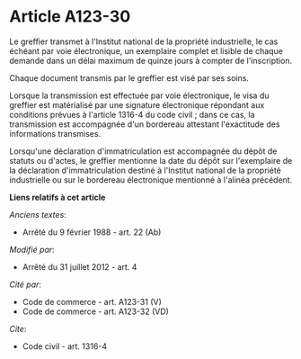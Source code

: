 # Article A123-30

Le greffier transmet à l'Institut national de la propriété industrielle, le cas échéant par voie électronique, un exemplaire
complet et lisible de chaque demande dans un délai maximum de quinze jours à compter de l'inscription.

Chaque document transmis par le greffier est visé par ses soins.

Lorsque la transmission est effectuée par voie électronique, le visa du greffier est matérialisé par une signature
électronique répondant aux conditions prévues à l'article 1316-4 du code civil ; dans ce cas, la transmission est accompagnée
d'un bordereau attestant l'exactitude des informations transmises.

Lorsqu'une déclaration d'immatriculation est accompagnée du dépôt de statuts ou d'actes, le greffier mentionne la date du
dépôt sur l'exemplaire de la déclaration d'immatriculation destiné à l'Institut national de la propriété industrielle ou sur
le bordereau électronique mentionné à l'alinéa précédent.

**Liens relatifs à cet article**

_Anciens textes_:

  - Arrêté du 9 février 1988 - art. 22 (Ab)

_Modifié par_:

  - Arrêté du 31 juillet 2012 - art. 4

_Cité par_:

  - Code de commerce - art. A123-31 (V)
  - Code de commerce - art. A123-32 (VD)

_Cite_:

  - Code civil - art. 1316-4
